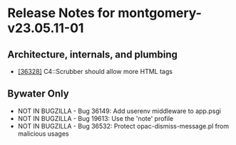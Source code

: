 
# Release Notes for montgomery-v23.05.11-01

## Architecture, internals, and plumbing

- [[36328]](http://bugs.koha-community.org/bugzilla3/show_bug.cgi?id=36328) C4::Scrubber should allow more HTML tags

## Bywater Only

- NOT IN BUGZILLA - Bug 36149: Add userenv middleware to app.psgi
- NOT IN BUGZILLA - Bug 19613: Use the 'note' profile
- NOT IN BUGZILLA - Bug 36532: Protect opac-dismiss-message.pl from malicious usages


